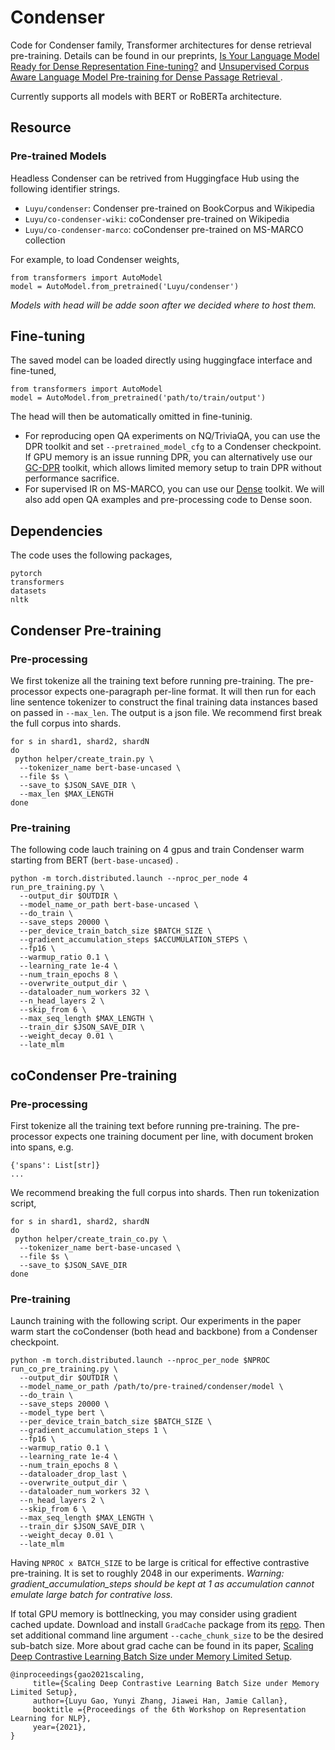 # Condenser
Code for Condenser family, Transformer architectures for dense retrieval pre-training. Details can be found in our preprints, [Is Your Language Model Ready for Dense Representation Fine-tuning?](https://arxiv.org/abs/2104.08253) and [Unsupervised Corpus Aware Language Model Pre-training for Dense Passage Retrieval
](https://arxiv.org/abs/2108.05540).


Currently supports all models with BERT or RoBERTa architecture.

## Resource
### Pre-trained Models
Headless Condenser can be retrived from Huggingface Hub using the following identifier strings.
- `Luyu/condenser`: Condenser pre-trained on BookCorpus and Wikipedia 
- `Luyu/co-condenser-wiki`: coCondenser pre-trained on Wikipedia 
- `Luyu/co-condenser-marco`: coCondenser pre-trained on MS-MARCO collection

For example, to load Condenser weights,
```
from transformers import AutoModel
model = AutoModel.from_pretrained('Luyu/condenser')
```

*Models with head will be adde soon after we decided where to host them.*

## Fine-tuning
The saved model can be loaded directly using huggingface interface and fine-tuned,
```
from transformers import AutoModel
model = AutoModel.from_pretrained('path/to/train/output')
```
The head will then be automatically omitted in fine-tuninig.

- For reproducing open QA experiments on NQ/TriviaQA, you can use the DPR toolkit and set `--pretrained_model_cfg` to a Condenser checkpoint. If GPU memory is an issue running DPR, you can alternatively use our [GC-DPR](https://github.com/luyug/GC-DPR) toolkit, which allows limited memory setup to train DPR without performance sacrifice.
- For supervised IR on MS-MARCO, you can use our [Dense](https://github.com/luyug/Dense) toolkit. We will also add open QA examples and pre-processing code to Dense soon.

## Dependencies
The code uses the following packages,
```
pytorch
transformers
datasets
nltk
```

## Condenser Pre-training
### Pre-processing
We first tokenize all the training text before running pre-training. The pre-processor expects one-paragraph per-line format. It will then run for each line sentence tokenizer to construct the final training data instances based on passed in `--max_len`. The output is a json file. We recommend first break the full corpus into shards.
```
for s in shard1, shard2, shardN
do
 python helper/create_train.py \
  --tokenizer_name bert-base-uncased \
  --file $s \
  --save_to $JSON_SAVE_DIR \
  --max_len $MAX_LENGTH
done
```
### Pre-training
The following code lauch training on 4 gpus and train Condenser warm starting from BERT (`bert-base-uncased`) .
```
python -m torch.distributed.launch --nproc_per_node 4 run_pre_training.py \
  --output_dir $OUTDIR \
  --model_name_or_path bert-base-uncased \
  --do_train \
  --save_steps 20000 \
  --per_device_train_batch_size $BATCH_SIZE \
  --gradient_accumulation_steps $ACCUMULATION_STEPS \
  --fp16 \
  --warmup_ratio 0.1 \
  --learning_rate 1e-4 \
  --num_train_epochs 8 \
  --overwrite_output_dir \
  --dataloader_num_workers 32 \
  --n_head_layers 2 \
  --skip_from 6 \
  --max_seq_length $MAX_LENGTH \
  --train_dir $JSON_SAVE_DIR \
  --weight_decay 0.01 \
  --late_mlm
```

## coCondenser Pre-training
### Pre-processing
First tokenize all the training text before running pre-training. The pre-processor expects one training document per line, with document broken into spans, e.g.
```
{'spans': List[str]}
...
```
We recommend breaking the full corpus into shards. Then run tokenization script,
```
for s in shard1, shard2, shardN
do
 python helper/create_train_co.py \
  --tokenizer_name bert-base-uncased \
  --file $s \
  --save_to $JSON_SAVE_DIR
done
```
### Pre-training
Launch training with the following script. Our experiments in the paper warm start the coCondenser (both head and backbone) from a Condenser checkpoint.
```
python -m torch.distributed.launch --nproc_per_node $NPROC run_co_pre_training.py \
  --output_dir $OUTDIR \
  --model_name_or_path /path/to/pre-trained/condenser/model \
  --do_train \
  --save_steps 20000 \
  --model_type bert \
  --per_device_train_batch_size $BATCH_SIZE \
  --gradient_accumulation_steps 1 \
  --fp16 \
  --warmup_ratio 0.1 \
  --learning_rate 1e-4 \
  --num_train_epochs 8 \
  --dataloader_drop_last \
  --overwrite_output_dir \
  --dataloader_num_workers 32 \
  --n_head_layers 2 \
  --skip_from 6 \
  --max_seq_length $MAX_LENGTH \
  --train_dir $JSON_SAVE_DIR \
  --weight_decay 0.01 \
  --late_mlm
```
Having `NPROC x BATCH_SIZE` to be large is critical for effective contrastive pre-training. It is set to roughly 2048 in our experiments.
*Warning: gradient_accumulation_steps should be kept at 1 as accumulation cannot emulate large batch for contrative loss.*

If total GPU memory is bottlnecking, you may consider using gradient cached update. Download and install `GradCache` package from its [repo](https://github.com/luyug/GradCache). Then set additional command line argument `--cache_chunk_size` to be the desired sub-batch size. More about grad cache can be found in its paper, [Scaling Deep Contrastive Learning Batch Size under Memory Limited Setup](https://arxiv.org/abs/2101.06983).
```
@inproceedings{gao2021scaling,
     title={Scaling Deep Contrastive Learning Batch Size under Memory Limited Setup},
     author={Luyu Gao, Yunyi Zhang, Jiawei Han, Jamie Callan},
     booktitle ={Proceedings of the 6th Workshop on Representation Learning for NLP},
     year={2021},
}
```
